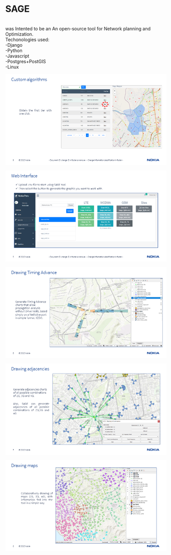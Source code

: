 # SAGE
<br/>
was Intented to be an An open-source tool for 
Network planning and Optimization.<br/>
Techonologies used:<br/>
-Django<br/>
-Python<br/>
-Javascript<br/>
-Postgres+PostGIS<br/>
-Linux<br/>

![myimage-alt-tag](https://github.com/AbelardoDV/sage/blob/master/explanation/Slide9.PNG)

![myimage-alt-tag](https://github.com/AbelardoDV/sage/blob/master/explanation/Slide5.PNG)

![myimage-alt-tag](https://github.com/AbelardoDV/sage/blob/master/explanation/Slide8.PNG)

![myimage-alt-tag](https://github.com/AbelardoDV/sage/blob/master/explanation/Slide7.PNG)

![myimage-alt-tag](https://github.com/AbelardoDV/sage/blob/master/explanation/Slide6.PNG)
